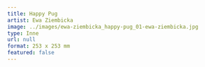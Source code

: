 ```yaml
---
title: Happy Pug
artist: Ewa Ziembicka
image: ../images/ewa-ziembicka_happy-pug_01-ewa-ziembicka.jpg
type: Inne
url: null
format: 253 x 253 mm
featured: false
---
```

